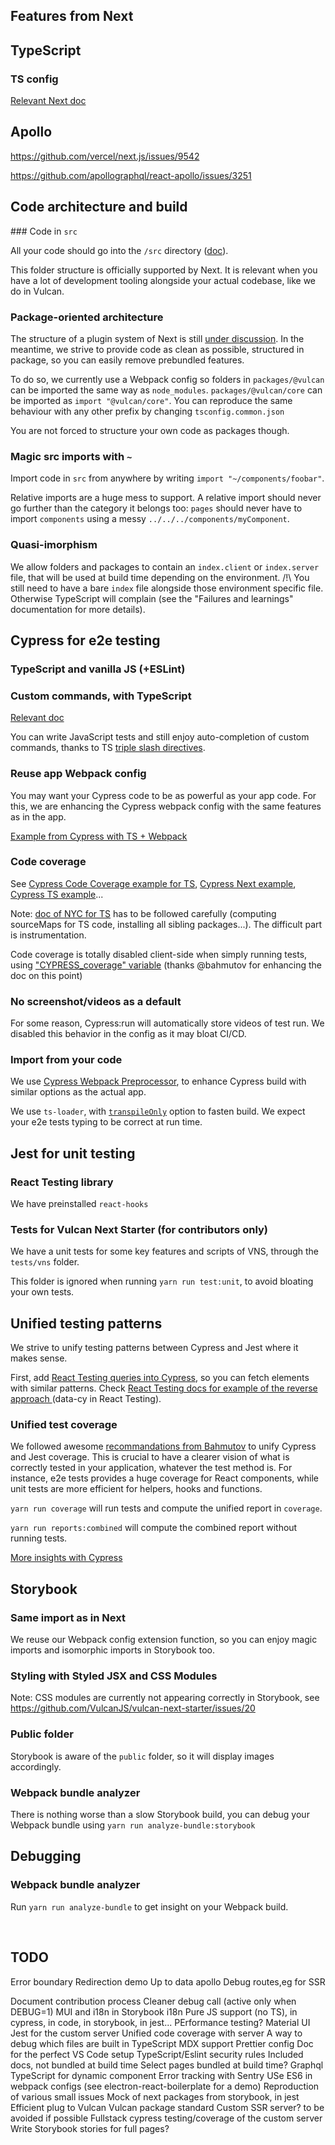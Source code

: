 ## Features from Next

## TypeScript

### TS config

[Relevant Next doc](https://nextjs.org/docs/basic-features/typescript)

## Apollo

https://github.com/vercel/next.js/issues/9542

https://github.com/apollographql/react-apollo/issues/3251

## Code architecture and build

### Code in `src`

All your code should go into the `/src` directory ([doc](https://nextjs.org/docs/advanced-features/src-directory)).

This folder structure is officially supported by Next. It is relevant when you have a lot of development tooling alongside your actual codebase, like we do in Vulcan.

### Package-oriented architecture

The structure of a plugin system of Next is still [under discussion](https://github.com/vercel/next.js/discussions/9133). In the meantime, we strive to provide code as clean as possible, structured in package, so you can easily remove prebundled features.

To do so, we currently use a Webpack config so folders in `packages/@vulcan` can be imported the same way as `node_modules`. `packages/@vulcan/core` can be imported as `import "@vulcan/core"`.
You can reproduce the same behaviour with any other prefix by changing `tsconfig.common.json`

You are not forced to structure your own code as packages though.

### Magic src imports with `~`

Import code in `src` from anywhere by writing `import "~/components/foobar"`.

Relative imports are a huge mess to support. A relative import should never go further than the category it belongs too: `pages` should never have to import `components` using a messy `../../../components/myComponent`.

### Quasi-imorphism

We allow folders and packages to contain an `index.client` or `index.server` file, that will be used at build time depending on the environment.
/!\ You still need to have a bare `index` file alongside those environment specific file. Otherwise TypeScript will complain (see the "Failures and learnings" documentation for more details).

## Cypress for e2e testing

### TypeScript and vanilla JS (+ESLint)

### Custom commands, with TypeScript

[Relevant doc](https://docs.cypress.io/guides/tooling/typescript-support.html#Types-for-custom-commands)

You can write JavaScript tests and still enjoy auto-completion of custom commands, thanks to TS [triple slash directives](https://www.typescriptlang.org/docs/handbook/triple-slash-directives.html).

### Reuse app Webpack config

You may want your Cypress code to be as powerful as your app code. For this, we are enhancing the Cypress webpack config with the same features as in the app.

[Example from Cypress with TS + Webpack](https://github.com/cypress-io/cypress-webpack-preprocessor/tree/master/examples/use-ts-loader)

### Code coverage

See [Cypress Code Coverage example for TS](https://github.com/cypress-io/code-coverage/tree/master/examples/ts-example), [Cypress Next example](https://github.com/bahmutov/next-and-cypress-example), [Cypress TS example](https://github.com/lluia/cypress-typescript-coverage-example)...

Note: [doc of NYC for TS](https://www.npmjs.com/package/@istanbuljs/nyc-config-typescript) has to be followed carefully (computing sourceMaps for TS code, installing all sibling packages...). The difficult part is instrumentation.

Code coverage is totally disabled client-side when simply running tests, using ["CYPRESS_coverage" variable](https://github.com/cypress-io/code-coverage#disable-plugin) (thanks @bahmutov for enhancing the doc on this point)

### No screenshot/videos as a default

For some reason, Cypress:run will automatically store videos of test run. We disabled this behavior in the config as it may bloat CI/CD.

### Import from your code

We use [Cypress Webpack Preprocessor](https://github.com/cypress-io/cypress-webpack-preprocessor), to enhance Cypress build with similar options as the actual app.

We use `ts-loader`, with [`transpileOnly`](https://github.com/TypeStrong/ts-loader#transpileonly) option to fasten build. We expect your e2e tests typing to be correct at run time.

## Jest for unit testing

### React Testing library

We have preinstalled `react-hooks`

### Tests for Vulcan Next Starter (for contributors only)

We have a unit tests for some key features and scripts of VNS, through the `tests/vns` folder. 

This folder is ignored when running `yarn run test:unit`, to avoid bloating your own tests.

## Unified testing patterns

We strive to unify testing patterns between Cypress and Jest where it makes sense.

First, add [React Testing queries into Cypress](https://github.com/testing-library/cypress-testing-library), so you can fetch elements with similar patterns. Check [React Testing docs for example of the reverse approach ](https://testing-library.com/docs/react-testing-library/setup#add-custom-queries) (data-cy in React Testing).

### Unified test coverage

We followed awesome [recommandations from Bahmutov](https://github.com/bahmutov/cypress-and-jest) to unify Cypress and Jest coverage. This is crucial to have a clearer vision of what is correctly tested in your application, whatever the test method is. For instance, e2e tests provides a huge coverage for React components, while unit tests are more efficient for helpers, hooks and functions.

`yarn run coverage` will run tests and compute the unified report in `coverage`.

`yarn run reports:combined` will compute the combined report without running tests.

[More insights with Cypress](https://glebbahmutov.com/blog/combined-end-to-end-and-unit-test-coverage/)

## Storybook

### Same import as in Next

We reuse our Webpack config extension function, so you can enjoy magic imports and isomorphic imports in Storybook too.

### Styling with Styled JSX and CSS Modules

Note: CSS modules are currently not appearing correctly in Storybook, see https://github.com/VulcanJS/vulcan-next-starter/issues/20

### Public folder

Storybook is aware of the `public` folder, so it will display images accordingly.

### Webpack bundle analyzer

There is nothing worse than a slow Storybook build, you can debug your Webpack bundle using `yarn run analyze-bundle:storybook`

## Debugging

### Webpack bundle analyzer

Run `yarn run analyze-bundle` to get insight on your Webpack build.

​	

## TODO

Error boundary
Redirection demo
Up to data apollo
Debug routes,eg for SSR

Document contribution process
Cleaner debug call (active only when DEBUG=1)
MUI and i18n in Storybook
i18n
Pure JS support (no TS), in cypress, in code, in storybook, in jest...
PErformance testing?
Material UI
Jest for the custom server
Unified code coverage with server
A way to debug which files are built in TypeScript
MDX support
Prettier config
Doc for the perfect VS Code setup
TypeScript/Eslint security rules
Included docs, not bundled at build time
Select pages bundled at build time?
Graphql
TypeScript for dynamic component
Error tracking with Sentry
USe ES6 in webpack configs (see electron-react-boilerplate for a demo)
Reproduction of various small issues
Mock of next packages from storybook, in jest
Efficient plug to Vulcan
Vulcan package standard
Custom SSR server? to be avoided if possible
Fullstack cypress testing/coverage of the custom server
Write Storybook stories for full pages?